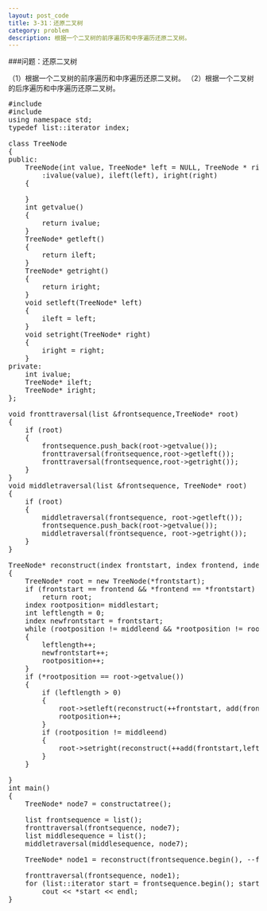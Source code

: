 ```yaml
---
layout: post_code
title: 3-31：还原二叉树
category: problem
description: 根据一个二叉树的前序遍历和中序遍历还原二叉树。
---
```


###问题：还原二叉树

（1）根据一个二叉树的前序遍历和中序遍历还原二叉树。
（2）根据一个二叉树的后序遍历和中序遍历还原二叉树。
<pre class="prettyprint">
#include<iostream>
#include<list>
using namespace std;
typedef list<int>::iterator index;

class TreeNode
{
public:
	TreeNode(int value, TreeNode* left = NULL, TreeNode * right = NULL)
		:ivalue(value), ileft(left), iright(right)
	{

	}
	int getvalue()
	{
		return ivalue;
	}
	TreeNode* getleft()
	{
		return ileft;
	}
	TreeNode* getright()
	{
		return iright;
	}
	void setleft(TreeNode* left)
	{
		ileft = left;
	}
	void setright(TreeNode* right)
	{
		iright = right;
	}
private:
	int ivalue;
	TreeNode* ileft;
	TreeNode* iright;
};

void fronttraversal(list<int> &frontsequence,TreeNode* root)
{
	if (root)
	{
		frontsequence.push_back(root->getvalue());
		fronttraversal(frontsequence,root->getleft());
		fronttraversal(frontsequence,root->getright());
	}	
}
void middletraversal(list<int> &frontsequence, TreeNode* root)
{
	if (root)
	{
		middletraversal(frontsequence, root->getleft());
		frontsequence.push_back(root->getvalue());
		middletraversal(frontsequence, root->getright());
	}
}

TreeNode* reconstruct(index frontstart, index frontend, index middlestart, index middleend)
{
	TreeNode* root = new TreeNode(*frontstart);
	if (frontstart == frontend && *frontend == *frontstart)
		return root;
	index rootposition= middlestart;
	int leftlength = 0;
	index newfrontstart = frontstart;
	while (rootposition != middleend && *rootposition != root->getvalue())
	{
		leftlength++;
		newfrontstart++;
		rootposition++;
	}
	if (*rootposition == root->getvalue())
	{
		if (leftlength > 0)
		{
			root->setleft(reconstruct(++frontstart, add(frontstart,leftlength), middlestart, --rootposition));
			rootposition++;
		}
		if (rootposition != middleend)
		{
			root->setright(reconstruct(++add(frontstart,leftlength), frontend, ++rootposition, middleend));
		}
	}

}
int main()
{
	TreeNode* node7 = constructatree();
	
	list<int> frontsequence = list<int>();
	fronttraversal(frontsequence, node7);
	list<int> middlesequence = list<int>();
	middletraversal(middlesequence, node7);
	
	TreeNode* node1 = reconstruct(frontsequence.begin(), --frontsequence.end(), middlesequence.begin(), --middlesequence.end());

	fronttraversal(frontsequence, node1);
	for (list<int>::iterator start = frontsequence.begin(); start != frontsequence.end(); start++)
		cout << *start << endl;
}
</pre>